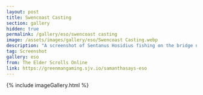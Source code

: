 ```yaml
---
layout: post
title: Swencoast Casting
section: gallery
hidden: true
permalink: /gallery/eso/swencoast casting
image: /assets/images/gallery/eso/Swencoast Casting.webp
description: "A screenshot of Sentanus Hosidius fishing on the bridge near Swencoast Cottage in Solstice from The Elder Scrolls Online, taken by Samantha Says."
tag: Screenshot
gallery: eso
from: The Elder Scrolls Online
link: https://greenmangaming.sjv.io/samanthasays-eso
---
```

{% include imageGallery.html %}